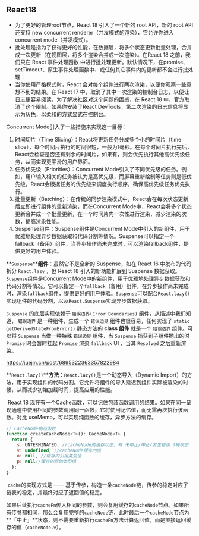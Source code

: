 ## React18

- 为了更好的管理root节点，React 18 引入了一个新的 root API，新的 root API 还支持 new concurrent renderer（并发模式的渲染），它允许你进入concurrent mode（并发模式）。
- 批处理是指为了获得更好的性能，在数据层，将多个状态更新批量处理，合并成一次更新（在视图层，将多个渲染合并成一次渲染）。在React 18 之前，我们只在 React 事件处理函数 中进行批处理更新。默认情况下，在promise、setTimeout、原生事件处理函数中、或任何其它事件内的更新都不会进行批处理：
- 当你使用严格模式时，React 会对每个组件进行两次渲染，以便你观察一些意想不到的结果。在 React 17 中，取消了其中一次渲染的控制台日志，以便让日志更容易阅读。为了解决社区对这个问题的困惑，在 React 18 中，官方取消了这个限制。如果你安装了React DevTools，第二次渲染的日志信息将显示为灰色，以柔和的方式显式在控制台。

Concurrent Mode引入了一些措施来实现这一目标：

1. 时间切片（Time Slicing）：React将更新任务分成多个小的时间片（time slice），每个时间片执行的时间很短，一般为1毫秒。在每个时间片执行完后，React会检查是否还有剩余的时间片，如果有，则会优先执行其他高优先级任务，从而实现更平滑的用户界面。
2. 任务优先级（Priorities）：Concurrent Mode引入了不同优先级的任务。例如，用户输入相关的任务被认为是高优先级，而屏幕重新绘制等任务则是低优先级。React会根据任务的优先级来调度执行顺序，确保高优先级任务优先执行。
3. 批量更新（Batching）：在传统的同步渲染模式中，React会在每次状态更新后立即进行组件的重新渲染，而在Concurrent Mode中，React会将多个状态更新合并成一个批量更新，在一个时间片内一次性进行渲染，减少渲染的次数，提高渲染性能。
4. Suspense组件：Suspense组件是Concurrent Mode中引入的新组件，用于优雅地处理异步数据获取和代码分割等情况。Suspense可以指定一个fallback（备用）组件，当异步操作尚未完成时，可以渲染fallback组件，提供更好的用户体验。

**`Suspense`****组件**：虽然它不是全新的 Suspense，如在 React 16 中发布的代码拆分 `React.lazy` ，但 React 18 引入的新功能扩展到 Suspense 数据获取。`Suspense`组件是Concurrent Mode中的新组件，用于优雅地处理异步数据获取和代码分割等情况。它可以指定一个`fallback`（备用）组件，在异步操作尚未完成时，渲染`fallback`组件，提供更好的用户体验。`Suspense`可以配合`React.lazy()`实现组件的代码分割，以及`React.Suspense`实现异步数据获取。

`Suspense` 的底层实现依赖于 `错误边界(Error Boundaries)` 组件，从描述中我们知道， `错误边界` 是一种组件，生成一个 `错误边界` 组件也很容易，任何实现了 `static getDerivedStateFromError()` 静态方法的 **class 组件** 就是一个 `错误边界` 组件。可以将 `Suspense` 当做一种特殊 `错误边界` 组件，当 `Suspense` 捕获到子组件抛出的时 `Promise` 时会暂时挂起 `Promise` 渲染 `fallback` UI ，当其 `Resolved` 之后重新渲染。

https://juejin.cn/post/6895322363357822984

**`React.lazy()`****方法**：`React.lazy()`是一个动态导入（Dynamic Import）的方法，用于实现组件的代码分割。它允许将组件的导入延迟到组件实际被渲染的时候，从而减少初始加载时间，提高应用的性能。

​		React 18 现在有一个Cache函数，可以记住包装函数调用的结果。如果在同一呈现通道中使用相同的参数调用同一函数，它将使用记忆值，而无需再次执行该函数。对比 useMemo，可以实现纯函数的缓存，异步方法的缓存。

```js
// CacheNode构造函数
function createCacheNode<T>(): CacheNode<T> {
  return {
    s: UNTERMINATED, //cacheNode的缓存状态，有 未中止/中止/发生错误 3种状态
    v: undefined, //cacheNode缓存的值
    o: null, //缓存的引用类型值
    p: null//缓存的原始类型值
  };
}
```

​		`cache`的实现方式是 —— 基于传参，构造一条`cacheNode`链，传参的稳定对应了链表的稳定，并最终对应了返回值的稳定。

​		如果后续执行`cacheFn`传入相同的参数，则会复用缓存的`cacheNode`节点。如果所有传参都相同，那么会复用完整的`cacheNode`链，此时最后一个`cacheNode`节点为**「中止」**状态，则不需要重新执行`cacheFn`方法计算返回值，而是直接返回缓存的值（`cacheNode.v`）。
